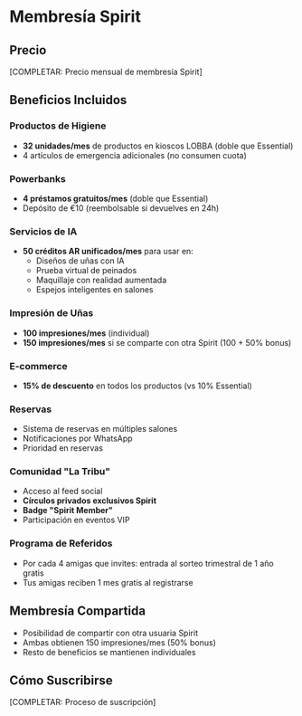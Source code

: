 # Membresía Spirit

## Precio
[COMPLETAR: Precio mensual de membresía Spirit]

## Beneficios Incluidos

### Productos de Higiene
- **32 unidades/mes** de productos en kioscos LOBBA (doble que Essential)
- 4 artículos de emergencia adicionales (no consumen cuota)

### Powerbanks
- **4 préstamos gratuitos/mes** (doble que Essential)
- Depósito de €10 (reembolsable si devuelves en 24h)

### Servicios de IA
- **50 créditos AR unificados/mes** para usar en:
  - Diseños de uñas con IA
  - Prueba virtual de peinados
  - Maquillaje con realidad aumentada
  - Espejos inteligentes en salones

### Impresión de Uñas
- **100 impresiones/mes** (individual)
- **150 impresiones/mes** si se comparte con otra Spirit (100 + 50% bonus)

### E-commerce
- **15% de descuento** en todos los productos (vs 10% Essential)

### Reservas
- Sistema de reservas en múltiples salones
- Notificaciones por WhatsApp
- Prioridad en reservas

### Comunidad "La Tribu"
- Acceso al feed social
- **Círculos privados exclusivos Spirit**
- **Badge "Spirit Member"**
- Participación en eventos VIP

### Programa de Referidos
- Por cada 4 amigas que invites: entrada al sorteo trimestral de 1 año gratis
- Tus amigas reciben 1 mes gratis al registrarse

## Membresía Compartida
- Posibilidad de compartir con otra usuaria Spirit
- Ambas obtienen 150 impresiones/mes (50% bonus)
- Resto de beneficios se mantienen individuales

## Cómo Suscribirse
[COMPLETAR: Proceso de suscripción]
